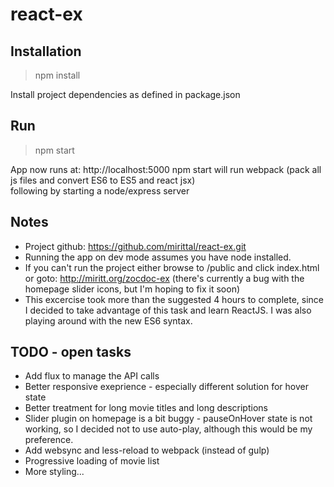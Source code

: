 # react-ex

## Installation

> npm install

Install project dependencies as defined in package.json

## Run

> npm start

App now runs at: http://localhost:5000
npm start will run webpack (pack all js files and convert ES6 to ES5 and react jsx)   
following by starting a node/express server  


## Notes
- Project github: https://github.com/mirittal/react-ex.git 
- Running the app on dev mode assumes you have node installed.
- If you can't run the project either browse to /public and click index.html or goto: http://miritt.org/zocdoc-ex (there's currently a bug with the homepage slider icons, but I'm hoping to fix it soon)
- This excercise took more than the suggested 4 hours to complete, since I decided to take advantage of this task and learn ReactJS. I was also playing around with the new ES6 syntax.


## TODO - open tasks
- Add flux to manage the API calls
- Better responsive exeprience - especially different solution for hover state
- Better treatment for long movie titles and long descriptions
- Slider plugin on homepage is a bit buggy - pauseOnHover state is not working, so I decided not to use auto-play, although this would be my preference.
- Add websync and less-reload to webpack (instead of gulp)
- Progressive loading of movie list
- More styling...
